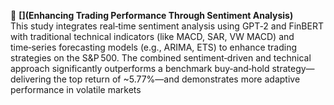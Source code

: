📃 **[](Enhancing Trading Performance Through Sentiment Analysis)**  
This study integrates real‑time sentiment analysis using GPT‑2 and FinBERT with traditional technical indicators (like MACD, SAR, VW MACD) and time‑series forecasting models (e.g., ARIMA, ETS) to enhance trading strategies on the S&P 500. The combined sentiment‑driven and technical approach significantly outperforms a benchmark buy‑and‑hold strategy—delivering the top return of ~5.77%—and demonstrates more adaptive performance in volatile markets